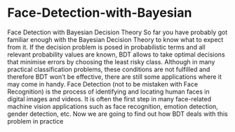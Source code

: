 # Face-Detection-with-Bayesian
Face Detection with Bayesian Decision Theory
So far you have probably got familiar enough with the Bayesian Decision Theory to know what to expect from it. If the decision problem is posed in probabilistic terms and all relevant probability values are known, BDT allows to take optimal decisions that minimise errors by choosing the least risky class. Although in many practical classification problems, these conditions are not fulfilled and therefore BDT won’t be effective, there are still some applications where it may come in handy. Face Detection (not to be mistaken with Face Recognition) is the process of identifying and locating human faces in digital images and videos. It is often the first step in many face-related machine vision applications such as face recognition, emotion detection, gender detection, etc. Now we are going to find out how BDT deals with this problem in practice 
